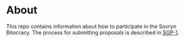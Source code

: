 # About
This repo contains information about how to participate in the Sovryn Bitocracy. The process for submitting proposals is described in [SGP-1](https://github.com/john-light/bitocracy/blob/main/SGPs/0001.md).
